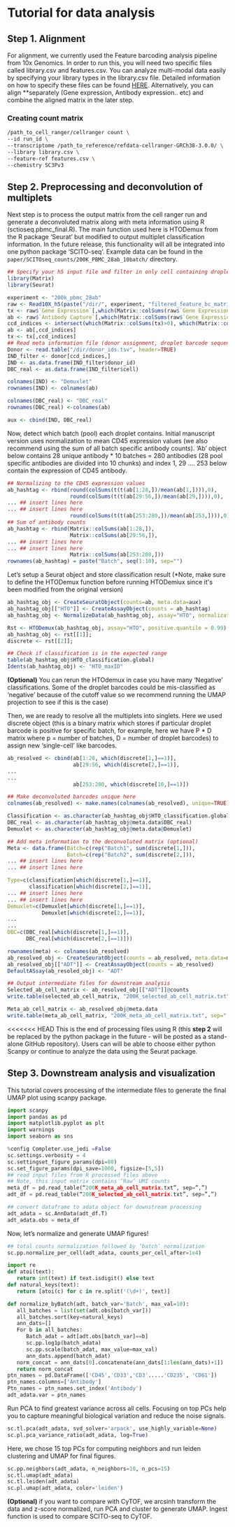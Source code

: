 # Tutorial for data analysis
## Step 1. Alignment  
For alignment, we currently used the Feature barcoding analysis pipeline from 10x Genomics. In order to run this,
you will need two specific files called library.csv and features.csv. You can analyze multi-modal
data easily by specifying your library types in the library.csv file. Detailed information on how to specify 
these files can be found [HERE](https://support.10xgenomics.com/single-cell-gene-expression/software/pipelines/latest/using/feature-bc-analysis).
Alternatively, you can align **separately (Gene expression, Antibody expression.. etc) and combine the aligned matrix 
in the later step.

### Creating count matrix  
```bash
/path_to_cell_ranger/cellranger count \
--id run_id \
--transcriptome /path_to_reference/refdata-cellranger-GRCh38-3.0.0/ \
--library library.csv \
--feature-ref features.csv \
--chemistry SC3Pv3
```

## Step 2. Preprocessing and deconvolution of multiplets
Next step is to process the output matrix from the cell ranger run and generate a deconvoluted matrix along with meta
information using R (sctioseq.pbmc_final.R). The main function used here is HTODemux from the R package ‘Seurat’
but modified to output multiplet classification information. In the future release, this functionality will all be
integrated into one python package ‘SCITO-seq’.
Example data can be found in the `paper/SCITOseq_counts/200K_PBMC_28ab_10batch/` directory.

```R
## Specify your h5 input file and filter in only cell containing droplets
library(Matrix)
library(Seurat)

experiment <- "200k_pbmc_28ab"
raw <- Read10X_h5(paste("/dir/", experiment, "filtered_feature_bc_matrix.h5", sep=""))
tx <- raw$`Gene Expression`[,which(Matrix::colSums(raw$`Gene Expression`)>0)]
ab <- raw$`Antibody Capture`[,which(Matrix::colSums(raw$`Gene Expression`)>0)]
ccd_indices <- intersect(which(Matrix::colSums(tx)>0), which(Matrix::colSums(ab)>0))
ab <- ab[,ccd_indices]
tx <- tx[,ccd_indices]
## Read meta information file (donor assignment, droplet barcode sequences..etc)
Donor <- read.table("/dir/donor_ids.tsv", header=TRUE)
IND_filter <- donor[ccd_indices,]
IND <- as.data.frame(IND_filter$donor_id)
DBC_real <- as.data.frame(IND_filter$cell)

colnames(IND) <- "Demuxlet"
rownames(IND) <- colnames(ab)

colnames(DBC_real) <- "DBC_real"
rownames(DBC_real) <-colnames(ab)

aux <- cbind(IND, DBC_real)
```

Now, detect which batch (pool) each droplet contains. Initial manuscript version uses normalization to mean CD45
expression values (we also recommend using the sum of all batch specific antibody counts). ‘Ab’ object below contains
28 unique antibody * 10 batches = 280 antibodies (28 pool specific antibodies are divided into 10 chunks) and index 1,
29 …. 253 below contain the expression of CD45 antibody.


```R
## Normalizing to the CD45 expression values
ab_hashtag <- rbind(round(colSums(t(t(ab[1:28,])/mean(ab[1,]))),0),
                    round(colSums(t(t(ab[29:56,])/mean(ab[29,]))),0),
... ## insert lines here
... ## insert lines here
                    round(colSums(t(t(ab[253:280,])/mean(ab[253,]))),0))
## Sum of antibody counts
ab_hashtag <- rbind(Matrix::colSums(ab[1:28,]),
                    Matrix::colSums(ab[29:56,]),
... ## insert lines here
... ## insert lines here
                    Matrix::colSums(ab[253:280,]))
rownames(ab_hashtag) = paste("Batch", seq(1:10), sep="")
```

Let’s setup a Seurat object and store classification result (*Note, make sure to define the HTODemux function before running HTODemiux since it's been modified from the original version)

```R
ab_hashtag_obj <- CreateSeuratObject(counts=ab, meta.data=aux)
ab_hashtag_obj[["HTO"]] <- CreateAssayObject(counts = ab_hashtag)
ab_hashtag_obj <- NormalizeData(ab_hashtag_obj, assay="HTO", normalization.method = "CLR")

Rst <- HTODemux(ab_hashtag_obj, assay="HTO", positive.quantile = 0.99)
ab_hashtag_obj <- rst[[1]];
discrete <- rst[[2]];

## Check if classification is in the expected range
table(ab_hashtag_obj$HTO_classification.global)
Idents(ab_hashtag_obj) <- "HTO_maxID"
```

**(Optional)** You can rerun the HTOdemux in case you have many ‘Negative’ classifications. 
Some of the droplet barcodes could be mis-classified as ‘negative’ because of the cutoff value so we recommend 
running the UMAP projection to see if this is the case)  

Then, we are ready to resolve all the multiplets into singlets. Here we used discrete object (this is a binary matrix 
which stores if particular droplet barcode is positive for specific batch, for example, here we have P * D matrix where
p = number of batches, D = number of droplet barcodes) to assign new ‘single-cell’ like barcodes.


```R
ab_resolved <- cbind(ab[1:28, which(discrete[1,]==1)],
                     ab[29:56, which(discrete[2,]==1)],
...
...
                     ab[253:280, which(discrete[10,]==1)])

## Make deconvoluted barcodes unique here
colnames(ab_resolved) <- make.names(colnames(ab_resolved), unique=TRUE)

Classification <- as.character(ab_hashtag_obj$HTO_classification.global)
DBC_real <- as.character(ab_hashtag_obj@meta.data$DBC_real)
Demuxlet <- as.character(ab_hashtag_obj@meta.data@Demuxlet)

## Add meta information to the deconvoluted matrix (optional)
Meta <- data.frame(Batch=c(rep("Batch1", sum(discrete[1,])),
                   Batch=c(rep("Batch2", sum(discrete[2,])),
... ## insert lines here
... ## insert lines here

Type=c(classification[which(discrete[1,]==1)],
       classification[which(discrete[2,]==1)],
... ## insert lines here
... ## insert lines here
Demuxlet=c(Demuxlet[which(discrete[1,]==1)],
           Demuxlet[which(discrete[2,]==1)],
...
...
DBC=c(DBC_real[which(discrete[1,]==1)],
      DBC_real[which(discrete[2,]==1)]))

rownames(meta) <- colnames(ab_resolved)
ab_resolved_obj <- CreateSeuratObject(counts = ab_resolved, meta.data=meta)
ab_resolved_obj[["ADT"]] <- CreatAssayObject(counts = ab_resolved)
DefaultASsay(ab_resoled_obj) <- "ADT"

## Output intermediate files for downstream analysis
Selected_ab_cell_matrix <- ab_resolved_obj[["ADT"]]@counts
write.table(selected_ab_cell_matrix, "200K_selected_ab_cell_matrix.txt", sep=",")

Meta_ab_cell_matrix <- ab_resolved_obj@meta.data
write.table(meta_ab_cell_matrix, "200K_meta_ab_cell_matrix.txt", sep=",")
```

<<<<<<< HEAD
This is the end of processing files using R (this **step 2** will be replaced by the python package in the
future - will be posted as a stand-alone GitHub repository).
Users can will be able to choose either python Scanpy or continue to analyze the data using the Seurat package.

## Step 3. Downstream analysis and visualization
This tutorial covers processing of the intermediate files to generate the final UMAP plot using scanpy package. 

```python
import scanpy
import pandas as pd
import matplotlib.pyplot as plt
import warnings
import seaborn as sns

%config Completer.use_jedi =False
sc.settings.verbosity = 4
sc.settingset_figure_params(dpi=80)
sc.set_figure_params(dpi_save=1000, figsize=[5,5])
## read input files from R processed files above
## Note, this input matrix contains ‘Raw’ UMI counts
meta_df = pd.read_table(“200K_meta_ab_cell_matrix.txt”, sep=”,”)
adt_df = pd.read_table(“200K_selected_ab_cell_matrix.txt”, sep=”,”)

## convert dataframe to adata object for downstream processing
adt_adata = sc.AnnData(adt_df.T)
adt_adata.obs = meta_df
```

Now, let’s normalize and generate UMAP figures!

```python
## total counts normalization followed by ‘batch’ normalization
sc.pp.normalize_per_cell(adt_adata, counts_per_cell_after=1e4)

import re
def atoi(text):
   return int(text) if text.isdigit() else text
def natural_keys(text):
   return [atoi(c) for c in re.split('(\d+)', text)]

def normalize_byBatch(adt, batch_var='Batch', max_val=10):
   all_batches = list(set(adt.obs[batch_var]))
   all_batches.sort(key=natural_keys)
   ann_dats=[]
   For b in all_batches:
      Batch_adat = adt[adt.obs[batch_var]==b]
      sc.pp.log1p(batch_adata)
      sc.pp.scale(batch_adat, max_value=max_val)
      ann_dats.append(batch_adat)
   norm_concat = ann_dats[0].concatenate(ann_dats[1:len(ann_dats)+1])
   return norm_concat
ptn_names = pd.DataFrame(['CD45','CD33','CD3'.....'CD235', 'CD61'])
ptn_names.columns=['Antibody']
Ptn_names = ptn_names.set_index('Antibody')
adt_adata.var = ptn_names
```

Run PCA to find greatest variance across all cells. Focusing on top PCs help you to capture meaningful
biological variation and reduce the noise signals.

```python
sc.tl.pca(adt_adata, svd_solver='arpack', use_highly_variable=None)
sc.pl.pca_variance_ratio(adt_adata, log=True)
```

Here, we chose 15 top PCs for computing neighbors and run leiden clustering and UMAP for final figures.

```python
sc.pp.neighbors(adt_adata, n_neighbors=10, n_pcs=15)
sc.tl.umap(adt_adata)
sc.tl.leiden(adt_adata)
sc.pl.umap(adt_adata, color='leiden')
```
**(Optional)** if you want to compare with CyTOF, we arcsinh transform the data and z-score normalized, run PCA and cluster to generate UMAP. 
Ingest function is used to compare SCITO-seq to CyTOF.

